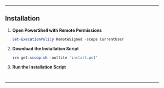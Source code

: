 
---

## Installation

1. **Open PowerShell with Remote Permissions**

   ```powershell
   Set-ExecutionPolicy RemoteSigned -scope CurrentUser
   ```

2. **Download the Installation Script**


   ```powershell
   irm get.scoop.sh -outfile 'install.ps1'
   ```

3. **Run the Installation Script**


   ```


---
